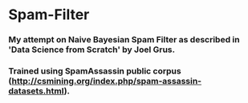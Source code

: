 # Spam-Filter
### My attempt on Naive Bayesian Spam Filter as described in 'Data Science from Scratch' by Joel Grus. 
### Trained using SpamAssassin public corpus (http://csmining.org/index.php/spam-assassin-datasets.html).
